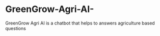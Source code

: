 # GreenGrow-Agri-AI-
GreenGrow Agri AI is a chatbot that helps to answers agriculture based questions
